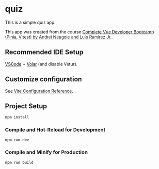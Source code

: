 # quiz

This is a simple quiz app.

This app was created from the course [Complete Vue Developer Bootcamp (Pinia, Vitest) by Andrei Neagoie and Luis Ramirez Jr.](https://www.udemy.com/course/complete-vue-js-developer-zero-to-mastery-vuex).


## Recommended IDE Setup

[VSCode](https://code.visualstudio.com/) + [Volar](https://marketplace.visualstudio.com/items?itemName=Vue.volar) (and disable Vetur).

## Customize configuration

See [Vite Configuration Reference](https://vite.dev/config/).

## Project Setup

```sh
npm install
```

### Compile and Hot-Reload for Development

```sh
npm run dev
```

### Compile and Minify for Production

```sh
npm run build
```
